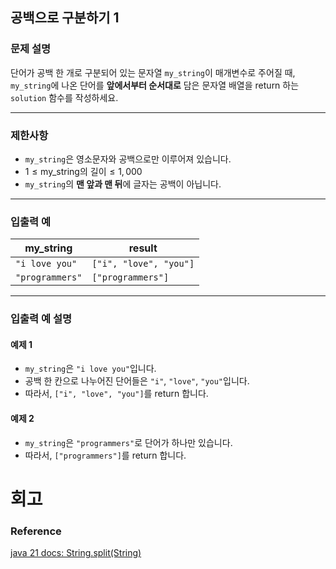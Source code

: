 ## 공백으로 구분하기 1

### 문제 설명
단어가 공백 한 개로 구분되어 있는 문자열 `my_string`이 매개변수로 주어질 때, `my_string`에 나온 단어를 **앞에서부터 순서대로** 담은 문자열 배열을 return 하는 `solution` 함수를 작성하세요.

---

### 제한사항
- `my_string`은 영소문자와 공백으로만 이루어져 있습니다.
- $1 \leq \text{my_string의 길이} \leq 1,000$
- `my_string`의 **맨 앞과 맨 뒤**에 글자는 공백이 아닙니다.

---

### 입출력 예

| my_string       | result                 |
|-----------------|------------------------|
| `"i love you"`  | `["i", "love", "you"]` |
| `"programmers"` | `["programmers"]`      |

---

### 입출력 예 설명

#### 예제 1
- `my_string`은 `"i love you"`입니다.
- 공백 한 칸으로 나누어진 단어들은 `"i"`, `"love"`, `"you"`입니다.
- 따라서, `["i", "love", "you"]`를 return 합니다.

#### 예제 2
- `my_string`은 `"programmers"`로 단어가 하나만 있습니다.
- 따라서, `["programmers"]`를 return 합니다.
# 회고
### Reference
[java 21 docs: String.split(String)](https://docs.oracle.com/en/java/javase/21/docs/api/java.base/java/lang/String.html#split(java.lang.String))